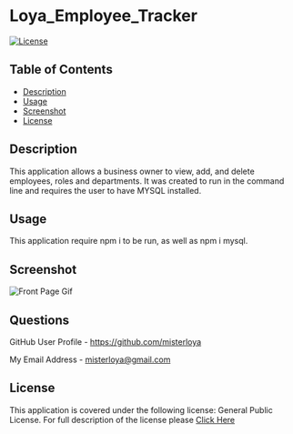 # Loya_Employee_Tracker

[![License](https://img.shields.io/badge/license-GPL%20v%203.0-green)](https://choosealicense.com/licenses/gpl-3.0/)

## Table of Contents 

* [Description](#description)
* [Usage](#usage)
* [Screenshot](#screenshot)
* [License](#license)

## Description 

This application allows a business owner to view, add, and delete employees, roles and departments. It was created to run in the command line and requires the user to have MYSQL installed. 


## Usage 

This application require npm i to be run, as well as npm i mysql. 


## Screenshot

  ![Front Page Gif](assets\applicationdemo.gif)


## Questions


GitHub User Profile - https://github.com/misterloya

My Email Address - misterloya@gmail.com


## License

This application is covered under the following license: General Public License.  For full description of the license please [Click Here](https://choosealicense.com/licenses/gpl-3.0/)
